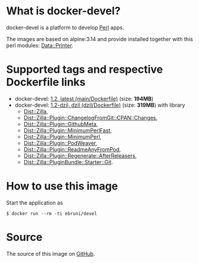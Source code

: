 
<!-- this file is generated via docker-builder, do not edit it directly -->

# What is docker-devel?

docker-devel is a platform to develop [Perl](https://www.perl.org) apps.

The images are based on alpine:3.14 and provide installed together with this perl modules:
[Data::Printer](https://metacpan.org/pod/Data::Printer).

# Supported tags and respective Dockerfile links

* docker-devel: [1.2, latest (main/Dockerfile)](https://github.com/EmilianoBruni/docker-devel/blob/master/main/Dockerfile) (size: **194MB**)
* docker-devel: [1.2-dzil, dzil (dzil/Dockerfile)](https://github.com/EmilianoBruni/docker-devel/blob/master/dzil/Dockerfile) (size: **319MB**)
with library
	* [Dist::Zilla](https://metacpan.org/pod/Dist::Zilla),
	* [Dist::Zilla::Plugin::ChangelogFromGit::CPAN::Changes](https://metacpan.org/pod/Dist::Zilla::Plugin::ChangelogFromGit::CPAN::Changes),
	* [Dist::Zilla::Plugin::GithubMeta](https://metacpan.org/pod/Dist::Zilla::Plugin::GithubMeta),
	* [Dist::Zilla::Plugin::MinimumPerlFast](https://metacpan.org/pod/Dist::Zilla::Plugin::MinimumPerlFast),
	* [Dist::Zilla::Plugin::MinimumPerl](https://metacpan.org/pod/Dist::Zilla::Plugin::MinimumPerl),
	* [Dist::Zilla::Plugin::PodWeaver](https://metacpan.org/pod/Dist::Zilla::Plugin::PodWeaver),
	* [Dist::Zilla::Plugin::ReadmeAnyFromPod](https://metacpan.org/pod/Dist::Zilla::Plugin::ReadmeAnyFromPod),
	* [Dist::Zilla::Plugin::Regenerate::AfterReleasers](https://metacpan.org/pod/Dist::Zilla::Plugin::Regenerate::AfterReleasers),
	* [Dist::Zilla::PluginBundle::Starter::Git](https://metacpan.org/pod/Dist::Zilla::PluginBundle::Starter::Git).

# How to use this image

Start the application as

    $ docker run --rm -ti ebruni/devel

# Source

The source of this image on [GitHub](https://github.com/EmilianoBruni/docker-devel).
